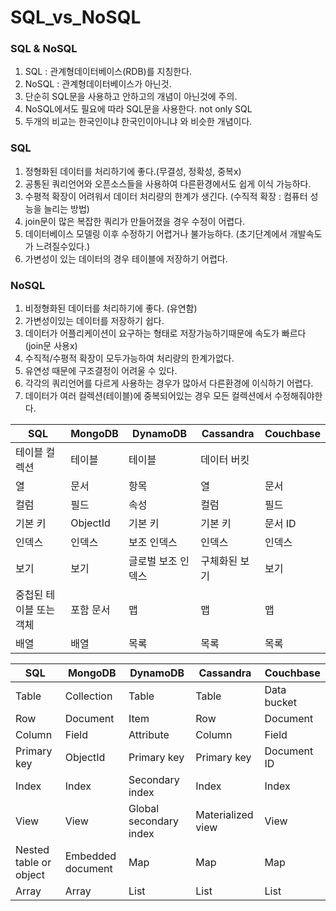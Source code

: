 # SQL_vs_NoSQL

### SQL & NoSQL
1. SQL   : 관계형데이터베이스(RDB)를 지칭한다.
2. NoSQL : 관계형데이터베이스가 아닌것.
3. 단순히 SQL문을 사용하고 안하고의 개념이 아닌것에 주의.
4. NoSQL에서도 필요에 따라 SQL문을 사용한다. not only SQL
5. 두개의 비교는 한국인이냐 한국인이아니냐 와 비슷한 개념이다.


### SQL
1. 정형화된 데이터를 처리하기에 좋다.(무결성, 정확성, 중복x)
2. 공통된 쿼리언어와 오픈소스들을 사용하여 다른환경에서도 쉽게 이식 가능하다.
3. 수평적 확장이 어려워서 데이터 처리량의 한계가 생긴다. (수직적 확장 : 컴퓨터 성능을 늘리는 방법)
4. join문이 많은 복잡한 쿼리가 만들어졌을 경우 수정이 어렵다.
5. 데이터베이스 모델링 이후 수정하기 어렵거나 불가능하다. (초기단계에서 개발속도가 느려질수있다.)
6. 가변성이 있는 데이터의 경우 테이블에 저장하기 어렵다.


### NoSQL
1. 비정형화된 데이터를 처리하기에 좋다. (유연함)
2. 가변성이있는 데이터를 저장하기 쉽다.
3. 데이터가 어플리케이션이 요구하는 형태로 저장가능하기때문에 속도가 빠르다 (join문 사용x)
4. 수직적/수평적 확장이 모두가능하여 처리량의 한계가없다.
5. 유연성 때문에 구조결정이 어려울 수 있다.
6. 각각의 쿼리언어를 다르게 사용하는 경우가 많아서 다른환경에 이식하기 어렵다.
7. 데이터가 여러 컬렉션(테이블)에 중복되어있는 경우 모든 컬렉션에서 수정해줘야한다.  


|SQL|MongoDB|DynamoDB|Cassandra|Couchbase|
|---|-------|--------|---------|---------|
|테이블	컬렉션|	테이블|	테이블|	데이터 버킷|
|열|	문서|	항목|	열|	문서|
|컬럼|	필드|	속성|	컬럼|	필드|
|기본 키|	ObjectId|	기본 키| 기본 키|	문서 ID|
|인덱스|	인덱스|	보조 인덱스|	인덱스|	인덱스|
|보기|	보기|	글로벌 보조 인덱스|	구체화된 보기|	보기|
|중첩된 테이블 또는 객체|포함 문서|	맵|	맵|	맵|
|배열|	배열|	목록|	목록|	목록|


|SQL|MongoDB|DynamoDB|Cassandra|Couchbase|
|---|-------|--------|---------|---------|
|Table|	Collection|	Table|	Table|	Data bucket|
|Row|	Document|	Item|	Row|	Document|
|Column|	Field|	Attribute|	Column|	Field|
|Primary key|	ObjectId|	Primary key|Primary key|	Document ID|
|Index|	Index|	Secondary index|	Index|	Index|
|View|	View|	Global secondary index|	Materialized view|	View|
|Nested table or object|	Embedded document|	Map|	Map|	Map|
|Array|	Array|	List|	List|	List|